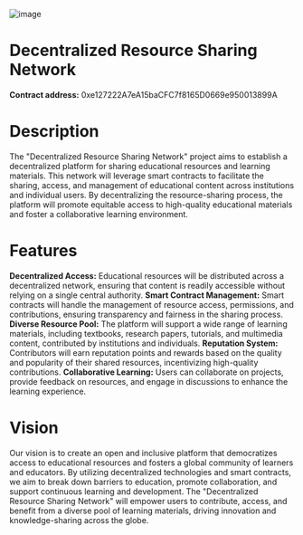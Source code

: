 ![image](https://github.com/user-attachments/assets/69f5e761-a432-4bea-bc8f-bb9bee5783fa)


# Decentralized Resource Sharing Network
**Contract address:** 0xe127222A7eA15baCFC7f8165D0669e950013899A
# Description
The "Decentralized Resource Sharing Network" project aims to establish a decentralized platform for sharing educational resources and learning materials. This network will leverage smart contracts to facilitate the sharing, access, and management of educational content across institutions and individual users. By decentralizing the resource-sharing process, the platform will promote equitable access to high-quality educational materials and foster a collaborative learning environment.

# Features
**Decentralized Access:** Educational resources will be distributed across a decentralized network, ensuring that content is readily accessible without relying on a single central authority.
**Smart Contract Management:** Smart contracts will handle the management of resource access, permissions, and contributions, ensuring transparency and fairness in the sharing process.
**Diverse Resource Pool:** The platform will support a wide range of learning materials, including textbooks, research papers, tutorials, and multimedia content, contributed by institutions and individuals.
**Reputation System:** Contributors will earn reputation points and rewards based on the quality and popularity of their shared resources, incentivizing high-quality contributions.
**Collaborative Learning:** Users can collaborate on projects, provide feedback on resources, and engage in discussions to enhance the learning experience.

# Vision
Our vision is to create an open and inclusive platform that democratizes access to educational resources and fosters a global community of learners and educators. By utilizing decentralized technologies and smart contracts, we aim to break down barriers to education, promote collaboration, and support continuous learning and development. The "Decentralized Resource Sharing Network" will empower users to contribute, access, and benefit from a diverse pool of learning materials, driving innovation and knowledge-sharing across the globe.

